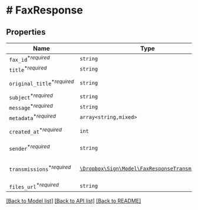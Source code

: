 # # FaxResponse



## Properties

Name | Type | Description | Notes
------------ | ------------- | ------------- | -------------
| `fax_id`<sup>*_required_</sup> | ```string``` |  Fax ID  |  |
| `title`<sup>*_required_</sup> | ```string``` |  Fax Title  |  |
| `original_title`<sup>*_required_</sup> | ```string``` |  Fax Original Title  |  |
| `subject`<sup>*_required_</sup> | ```string``` |  Fax Subject  |  |
| `message`<sup>*_required_</sup> | ```string``` |  Fax Message  |  |
| `metadata`<sup>*_required_</sup> | ```array<string,mixed>``` |  Fax Metadata  |  |
| `created_at`<sup>*_required_</sup> | ```int``` |  Fax Created At Timestamp  |  |
| `sender`<sup>*_required_</sup> | ```string``` |  Fax Sender Email  |  |
| `transmissions`<sup>*_required_</sup> | [```\Dropbox\Sign\Model\FaxResponseTransmission[]```](FaxResponseTransmission.md) |  Fax Transmissions List  |  |
| `files_url`<sup>*_required_</sup> | ```string``` |  Fax Files URL  |  |

[[Back to Model list]](../../README.md#models) [[Back to API list]](../../README.md#endpoints) [[Back to README]](../../README.md)
